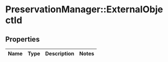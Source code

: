 # PreservationManager::ExternalObjectId

## Properties
Name | Type | Description | Notes
------------ | ------------- | ------------- | -------------

